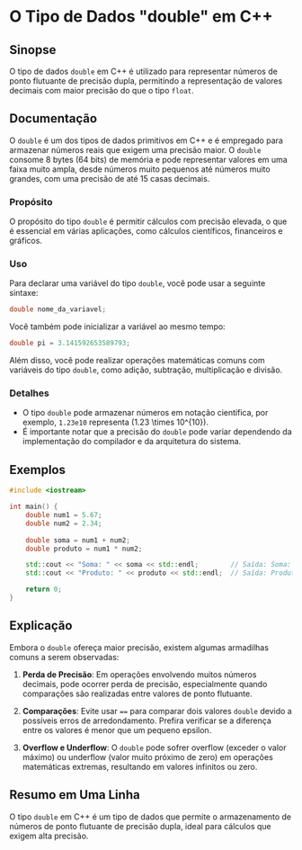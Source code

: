 <!--
Meta Description: # O Tipo de Dados "double" em C++ ## Sinopse O tipo de dados `double` em C++ é utilizado para representar números de ponto flutuante de precisão dupla...
Meta Keywords: double, precisão, tipo, pode, números
-->

# O Tipo de Dados "double" em C++

## Sinopse
O tipo de dados `double` em C++ é utilizado para representar números de ponto flutuante de precisão dupla, permitindo a representação de valores decimais com maior precisão do que o tipo `float`.

## Documentação
O `double` é um dos tipos de dados primitivos em C++ e é empregado para armazenar números reais que exigem uma precisão maior. O `double` consome 8 bytes (64 bits) de memória e pode representar valores em uma faixa muito ampla, desde números muito pequenos até números muito grandes, com uma precisão de até 15 casas decimais.

### Propósito
O propósito do tipo `double` é permitir cálculos com precisão elevada, o que é essencial em várias aplicações, como cálculos científicos, financeiros e gráficos.

### Uso
Para declarar uma variável do tipo `double`, você pode usar a seguinte sintaxe:

```cpp
double nome_da_variavel;
```

Você também pode inicializar a variável ao mesmo tempo:

```cpp
double pi = 3.141592653589793;
```

Além disso, você pode realizar operações matemáticas comuns com variáveis do tipo `double`, como adição, subtração, multiplicação e divisão.

### Detalhes
- O tipo `double` pode armazenar números em notação científica, por exemplo, `1.23e10` representa \(1.23 \times 10^{10}\).
- É importante notar que a precisão do `double` pode variar dependendo da implementação do compilador e da arquitetura do sistema.

## Exemplos

```cpp
#include <iostream>

int main() {
    double num1 = 5.67;
    double num2 = 2.34;
    
    double soma = num1 + num2;
    double produto = num1 * num2;

    std::cout << "Soma: " << soma << std::endl;        // Saída: Soma: 8.01
    std::cout << "Produto: " << produto << std::endl;  // Saída: Produto: 13.24

    return 0;
}
```

## Explicação
Embora o `double` ofereça maior precisão, existem algumas armadilhas comuns a serem observadas:

1. **Perda de Precisão**: Em operações envolvendo muitos números decimais, pode ocorrer perda de precisão, especialmente quando comparações são realizadas entre valores de ponto flutuante.
  
2. **Comparações**: Evite usar `==` para comparar dois valores `double` devido a possíveis erros de arredondamento. Prefira verificar se a diferença entre os valores é menor que um pequeno epsilon.

3. **Overflow e Underflow**: O `double` pode sofrer overflow (exceder o valor máximo) ou underflow (valor muito próximo de zero) em operações matemáticas extremas, resultando em valores infinitos ou zero.

## Resumo em Uma Linha
O tipo `double` em C++ é um tipo de dados que permite o armazenamento de números de ponto flutuante de precisão dupla, ideal para cálculos que exigem alta precisão.